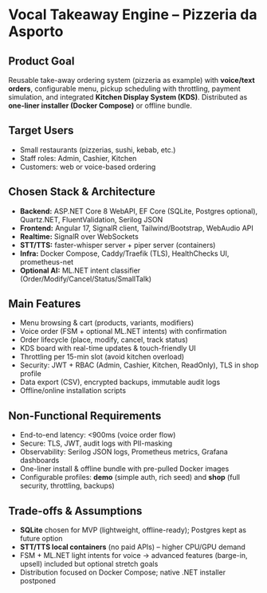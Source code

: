 # Vocal Takeaway Engine – Pizzeria da Asporto

## Product Goal
Reusable take-away ordering system (pizzeria as example) with **voice/text orders**, configurable menu, pickup scheduling with throttling, payment simulation, and integrated **Kitchen Display System (KDS)**. Distributed as **one-liner installer (Docker Compose)** or offline bundle.

## Target Users
- Small restaurants (pizzerias, sushi, kebab, etc.)  
- Staff roles: Admin, Cashier, Kitchen  
- Customers: web or voice-based ordering

## Chosen Stack & Architecture
- **Backend:** ASP.NET Core 8 WebAPI, EF Core (SQLite, Postgres optional), Quartz.NET, FluentValidation, Serilog JSON  
- **Frontend:** Angular 17, SignalR client, Tailwind/Bootstrap, WebAudio API  
- **Realtime:** SignalR over WebSockets  
- **STT/TTS:** faster-whisper server + piper server (containers)  
- **Infra:** Docker Compose, Caddy/Traefik (TLS), HealthChecks UI, prometheus-net  
- **Optional AI:** ML.NET intent classifier (Order/Modify/Cancel/Status/SmallTalk)

## Main Features
- Menu browsing & cart (products, variants, modifiers)  
- Voice order (FSM + optional ML.NET intents) with confirmation  
- Order lifecycle (place, modify, cancel, track status)  
- KDS board with real-time updates & touch-friendly UI  
- Throttling per 15-min slot (avoid kitchen overload)  
- Security: JWT + RBAC (Admin, Cashier, Kitchen, ReadOnly), TLS in shop profile  
- Data export (CSV), encrypted backups, immutable audit logs  
- Offline/online installation scripts  

## Non-Functional Requirements
- End-to-end latency: <900ms (voice order flow)  
- Secure: TLS, JWT, audit logs with PII-masking  
- Observability: Serilog JSON logs, Prometheus metrics, Grafana dashboards  
- One-liner install & offline bundle with pre-pulled Docker images  
- Configurable profiles: **demo** (simple auth, rich seed) and **shop** (full security, throttling, backups)  

## Trade-offs & Assumptions
- **SQLite** chosen for MVP (lightweight, offline-ready); Postgres kept as future option  
- **STT/TTS local containers** (no paid APIs) – higher CPU/GPU demand  
- FSM + ML.NET light intents for voice → advanced features (barge-in, upsell) included but optional stretch goals  
- Distribution focused on Docker Compose; native .NET installer postponed  
